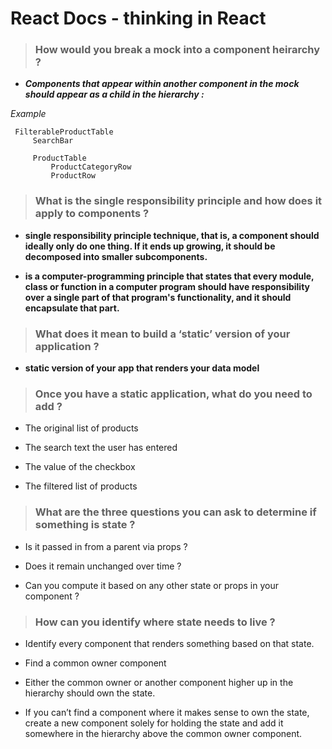 # React Docs - thinking in React 


> ### How would you break a mock into a component heirarchy ?

* ***Components that appear within another component in the mock should appear as a child in the hierarchy :***

*Example*

     FilterableProductTable
         SearchBar

         ProductTable
             ProductCategoryRow
             ProductRow


> ### What is the single responsibility principle and how does it apply to components ?

* **single responsibility principle  technique, that is, a component should ideally only do one thing. If it ends up growing, it should be decomposed into smaller subcomponents.**

* **is a computer-programming principle that states that every module, class or function in a computer program should have responsibility over a single part of that program's functionality, and it should encapsulate that part.**

> ### What does it mean to build a ‘static’ version of your application ?

* **static version of your app that renders your data model**

> ### Once you have a static application, what do you need to add ?

* The original list of products

* The search text the user has entered

* The value of the checkbox

* The filtered list of products

> ### What are the three questions you can ask to determine if something is state ?

* Is it passed in from a parent via props ?

* Does it remain unchanged over time ?

* Can you compute it based on any other state or props in your component ?

> ### How can you identify where state needs to live ? 

* Identify every component that renders something based on that state.

* Find a common owner component

* Either the common owner or another component higher up in the hierarchy should own the state.

* If you can’t find a component where it makes sense to own the state, create a new component solely for holding the state and add it somewhere in the hierarchy above the common owner component.

